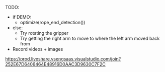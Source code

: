 TODO:
- if DEMO:
	- optimize(rope_end_detection())
- else:
	- Try rotating the gripper
	- Try getting the right arm to move to where the left arm moved back from
- Record videos + images

https://prod.liveshare.vsengsaas.visualstudio.com/join?252E67D6406464E48916D0AAC3D9630C7F2C
